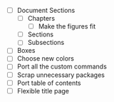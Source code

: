 - [ ] Document Sections
    - [ ] Chapters
        - [ ] Make the figures fit
    - [ ] Sections
    - [ ] Subsections
- [ ] Boxes
- [ ] Choose new colors
- [ ] Port all the custom commands
- [ ] Scrap unnecessary packages
- [ ] Port table of contents
- [ ] Flexible title page